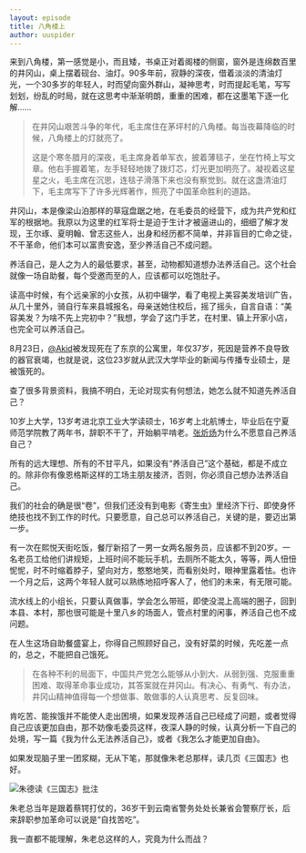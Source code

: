 ```yaml
---
layout: episode
title: 八角楼上
author: uuspider
---
```


来到八角楼，第一感觉是小，而且矮，书桌正对着阁楼的侧窗，窗外是连绵数百里的井冈山，桌上摆着砚台、油灯。90多年前，寂静的深夜，借着淡淡的清油灯光，一个30多岁的年轻人，时而望向窗外群山，凝神思考，时而提起毛笔，写写划划，纷乱的时局，就在这思考中渐渐明朗，重重的困难，都在这墨笔下逐一化解……

>在井冈山艰苦斗争的年代，毛主席住在茅坪村的八角楼。每当夜幕降临的时候，八角楼上的灯就亮了。
>
>这是个寒冬腊月的深夜，毛主席身着单军衣，披着薄毯子，坐在竹椅上写文章。他右手握着笔，左手轻轻地拨了拨灯芯，灯光更加明亮了。凝视着这星星之火，毛主席在沉思，连毯子滑落下来也没有察觉到。就在这盏清油灯下，毛主席写下了许多光辉著作，照亮了中国革命胜利的道路。

井冈山，本是像梁山泊那样的草寇盘踞之地，在毛委员的经营下，成为共产党和红军的根据地。我原以为这里的红军将士是迫于生计才被逼进山的，细细了解才发现，王尔琢、夏明翰、曾志这些人，出身和经历都不简单，并非盲目的亡命之徒，不干革命，他们本可以富贵安逸，至少养活自己不成问题。

养活自己，是人之为人的最低要求，甚至，动物都知道想办法养活自己。这个社会就像一场自助餐，每个受邀而至的人，应该都可以吃饱肚子。

读高中时候，有个远亲家的小女孩，从初中辍学，看了电视上美容美发培训广告，从几十里外，骑自行车来县城报名，母亲送她住校后，摇了摇头，自言自语：“美容美发？为啥不先上完初中？”我想，学会了这门手艺，在村里、镇上开家小店，也完全可以养活自己。

8月23日，[@Akid][ref01]被发现死在了东京的公寓里，年仅37岁，死因是营养不良导致的器官衰竭，也就是说，这位23岁就从武汉大学毕业的新闻与传播专业硕士，是被饿死的。

查了很多背景资料，我搞不明白，无论对现实有何想法，她怎么就不知道先养活自己？

10岁上大学，13岁考进北京工业大学读硕士，16岁考上北航博士，毕业后在宁夏师范学院教了两年书，辞职不干了，开始躺平啃老。[张炘炀][ref02]为什么不愿意自己养活自己？

所有的远大理想、所有的不甘平凡，如果没有“养活自己”这个基础，都是不成立的。除非你有像恩格斯这样的工场主朋友接济，否则，你必须自己想办法养活自己。

我们的社会的确是很“卷”，但我们还没有到电影《寄生虫》里经济下行、即使身怀绝技也找不到工作的时代。只要愿意，自己总可以养活自己，关键的是，要迈出第一步。

有一次在熙悦天街吃饭，餐厅新招了一男一女两名服务员，应该都不到20岁。一名老员工给他们讲规矩，上班时间不能玩手机，去厕所不能太久，等等，两人忸忸怩怩，时不时缩着脖子，望向对方，憨憨地笑，而看别处时，眼神里露着怯。也许一个月之后，这两个年轻人就可以熟练地招呼客人了，他们的未来，有无限可能。

流水线上的小组长，只要认真做事，学会怎么带班，即使没混上高端的圈子，回到本县、本村，那也很可能是十里八乡的场面人，管点村里的闲事，养活自己也不成问题。

在人生这场自助餐盛宴上，你得自己照顾好自己，没有好菜的时候，先吃差一点的，总之，不能把自己饿死。

>在各种不利的局面下，中国共产党怎么能够从小到大、从弱到强、克服重重困难、取得革命事业成功，其答案就在井冈山。有决心、有勇气、有办法，井冈山精神值得每一个想做事、敢做事的人认真思考、反复回味。

肯吃苦、能挨饿并不能使人走出困境，如果发现养活自己已经成了问题，或者觉得自己应该更加自由，那不妨像毛委员这样，夜深人静的时候，认真分析一下自己的处境，写一篇《我为什么无法养活自己》，或者《我怎么才能更加自由》。

如果发现脑子里一团浆糊，无从下笔，那就像朱老总那样，读几页《三国志》也好。

![朱德读《三国志》批注](http://about.uuspider.com/images/episode/20230929.jpg)

朱老总当年是跟着蔡锷打仗的，36岁干到云南省警务处处长兼省会警察厅长，后来辞职参加革命可以说是“自找苦吃”。

我一直都不能理解，朱老总这样的人，究竟为什么而战？

[ref01]:https://www.163.com/dy/article/IEKM6HPV0516FC9F.html
[ref02]:https://new.qq.com/rain/a/20230926A02DAE00
